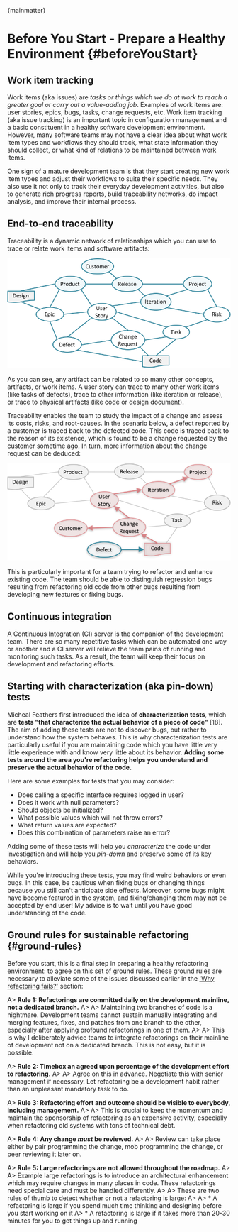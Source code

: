 
{mainmatter}

# Before You Start - Prepare a Healthy Environment {#beforeYouStart}

## Work item tracking

Work items (aka issues) are *tasks or things which we do at work to reach a greater goal or carry out a value-adding job*. Examples of work items are: user stories, epics, bugs, tasks, change requests, etc. Work item tracking (aka issue tracking) is an important topic in configuration management and a basic constituent in a healthy software development environment. However, many software teams may not have a clear idea about what work item types and workflows they should track, what state information they should collect, or what kind of relations to be maintained between work items.

One sign of a mature development team is that they start creating new work item types and adjust their workflows to suite their specific needs. They also use it not only to track their everyday development activities, but also to generate rich progress reports, build traceability networks, do impact analysis, and improve their internal process.

## End-to-end traceability

Traceability is a dynamic network of relationships which you can use to trace or relate work items and software artifacts:

![Example traceability network which should possible links between a group of work items](resources/images/traceability.png)

As you can see, any artifact can be related to so many other concepts, artifacts, or work items. A user story can trace to many other work items (like tasks of defects), trace to other information (like iteration or release), or trace to physical artifacts (like code or design document).

Traceability enables the team to study the impact of a change and assess its costs, risks, and root-causes. In the scenario below, a defect reported by a customer is traced back to the defected code. This code is traced back to the reason of its existence, which is found to be a change requested by the customer sometime ago. In turn, more information about the change request can be deduced:

![Defected code is traced back to the reason of change and hence the root cause behind the defect](resources/images/root-cause-analysis.png)

This is particularly important for a team trying to refactor and enhance existing code. The team should be able to distinguish regression bugs resulting from refactoring old code from other bugs resulting from developing new features or fixing bugs.

## Continuous integration

A Continuous Integration (CI) server is the companion of the development team. There are so many repetitive tasks which can be automated one way or another and a CI server will relieve the team pains of running and monitoring such tasks. As a result, the team will keep their focus on development and refactoring efforts.

## Starting with characterization (aka pin-down) tests

Micheal Feathers first introduced the idea of **characterization tests**, which are **tests "that characterize the actual behavior of a piece of code"** [18]. The aim of adding these tests are not to discover bugs, but rather to understand how the system behaves. This is why characterization tests are particularly useful if you are maintaining code which you have little very little experience with and know very little about its behavior. **Adding some tests around the area you're refactoring helps you understand and preserve the actual behavior of the code.**

Here are some examples for tests that you may consider:

* Does calling a specific interface requires logged in user?
* Does it work with null parameters?
* Should objects be initialized?
* What possible values which will not throw errors?
* What return values are expected?
* Does this combination of parameters raise an error?

Adding some of these tests will help you *characterize* the code under investigation and will help you *pin-down* and preserve some of its key behaviors.

While you're introducing these tests, you may find weird behaviors or even bugs. In this case, be cautious when fixing bugs or changing things because you still can't anticipate side effects. Moreover, some bugs might have become featured in the system, and fixing/changing them may not be accepted by end user! My advice is to wait until you have good understanding of the code.

## Ground rules for sustainable refactoring {#ground-rules}

Before you start, this is a final step in preparing a healthy refactoring environment: to agree on this set of ground rules. These ground rules are necessary to alleviate some of the issues discussed earlier in the ['Why refactoring fails?'](#whyrefactoringfails) section:


A> **Rule 1: Refactorings are committed daily on the development mainline, not a dedicated branch.**
A>
A> Maintaining two branches of code is a nightmare. Development teams cannot sustain manually integrating and merging features, fixes, and patches from one branch to the other, especially after applying profound refactorings in one of them.
A>
A> This is why I deliberately advice teams to integrate refactorings on their mainline of development not on a dedicated branch. This is not easy, but it is possible.

A> **Rule 2: Timebox an agreed upon percentage of the development effort to refactoring.**
A>
A> Agree on this in advance. Negotiate this with senior management if necessary. Let refactoring be a development habit rather than an unpleasant mandatory task to do.

A> **Rule 3: Refactoring effort and outcome should be visible to everybody, including management.**
A>
A> This is crucial to keep the momentum and maintain the sponsorship of refactoring as an expensive activity, especially when refactoring old systems with tons of technical debt.

A> **Rule 4: Any change *must* be reviewed.**
A>
A> Review can take place either by pair programming the change, mob programming the change, or peer reviewing it later on.

A> **Rule 5: Large refactorings are not allowed throughout the roadmap.**
A>
A> Example large refactorings is to introduce an architectural enhancement which may require changes in many places in code. These refactorings need special care and must be handled differently.
A>
A> These are two rules of thumb to detect whether or not a refactoring is large:
A>
A> * A refactoring is large if you spend much time thinking and designing before you start working on it
A> * A refactoring is large if it takes more than 20-30 minutes for you to get things up and running
